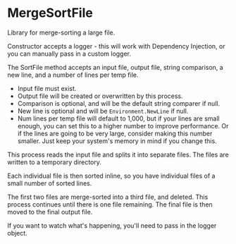 # MergeSortFile
Library for merge-sorting a large file.

Constructor accepts a logger - this will work with Dependency Injection, or you can manually pass in a custom logger.

The SortFile method accepts an input file, output file, string comparison, a new line, and a number of lines per temp file.

- Input file must exist.
- Output file will be created or overwritten by this process.
- Comparison is optional, and will be the default string comparer if null.
- New line is optional and will be `Environment.NewLine` if null.
- Num lines per temp file will default to 1,000, but if your lines are small enough, you can set this to a higher number to improve performance. Or if the lines are going to be very large, consider making this number smaller. Just keep your system's memory in mind if you change this.

This process reads the input file and splits it into separate files. The files are written to a temporary directory.

Each individual file is then sorted inline, so you have individual files of a small number of sorted lines.

The first two files are merge-sorted into a third file, and deleted. This process continues until there is one file remaining. The final file is then moved to the final output file.

If you want to watch what's happening, you'll need to pass in the logger object.
